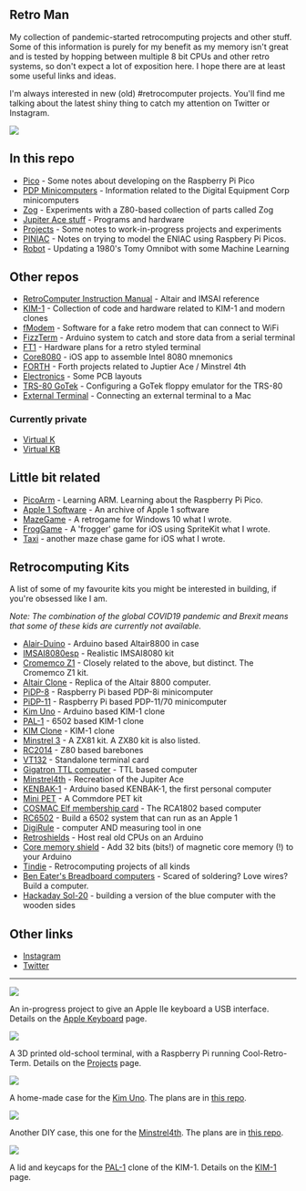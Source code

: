 ## Retro Man

My collection of pandemic-started retrocomputing projects and other stuff. Some of this information is purely for my benefit as my memory isn't great and is tested by hopping between multiple 8 bit CPUs and other retro systems, so don't expect a lot of exposition here. I hope there are at least some useful links and ideas.

I'm always interested in new (old) #retrocomputer projects. You'll find me talking about the latest shiny thing to catch my attention on Twitter or Instagram.

![](images/hello.jpg)



## In this repo

* [Pico](pico/readme.md) - Some notes about developing on the Raspberry Pi Pico
* [PDP Minicomputers](PDP/pdp.md) - Information related to the Digital Equipment Corp minicomputers
* [Zog](zog/zog.md) - Experiments with a Z80-based collection of parts called Zog
* [Jupiter Ace stuff](Ace/index.md) - Programs and hardware
* [Projects](Projects/index.md) - Some notes to work-in-progress projects and experiments
* [PINIAC](Projects/PINIAC/readme.md) - Notes on trying to model the ENIAC using Raspbery Pi Picos.
* [Robot](https://github.com/GrantMeStrength/retro/blob/gh-pages/robot/robot.md) - Updating a 1980's Tomy Omnibot with some Machine Learning

## Other repos

* [RetroComputer Instruction Manual](https://github.com/GrantMeStrength/RetroComputerInstructionManual) - Altair and IMSAI reference
* [KIM-1](https://github.com/GrantMeStrength/KIM1) - Collection of code and hardware related to KIM-1 and modern clones
* [fModem](https://github.com/GrantMeStrength/fMODEM) - Software for a fake retro modem that can connect to WiFi
* [FizzTerm](https://github.com/GrantMeStrength/FizzTerm) - Arduino system to catch and store data from a serial terminal
* [FT1](https://github.com/GrantMeStrength/FT1) - Hardware plans for a retro styled terminal
* [Core8080](https://github.com/GrantMeStrength/core8080) - iOS app to assemble Intel 8080 mnemonics 
* [FORTH](https://github.com/GrantMeStrength/Forth) - Forth projects related to Juptier Ace / Minstrel 4th
* [Electronics](https://github.com/GrantMeStrength/Electronics) - Some PCB layouts
* [TRS-80 GoTek](https://github.com/GrantMeStrength/TRS80gotek) - Configuring a GoTek floppy emulator for the TRS-80
* [External Terminal](https://github.com/GrantMeStrength/ExternalTerminal) - Connecting an external terminal to a Mac



### Currently private

* [Virtual K](https://github.com/GrantMeStrength/VirtualKim)
* [Virtual KB](https://github.com/GrantMeStrength/VirtualKenbak)

## Little bit related

* [PicoArm](https://github.com/GrantMeStrength/PicoArm/blob/main/index.md) - Learning ARM. Learning about the Raspberry Pi Pico.
* [Apple 1 Software](https://github.com/GrantMeStrength/Apple1-Software) - An archive of Apple 1 software
* [MazeGame](https://github.com/GrantMeStrength/MazeGame) - A retrogame for Windows 10 what I wrote.
* [FrogGame](https://github.com/GrantMeStrength/FrogGame) - A 'frogger' game for iOS using SpriteKit what I wrote.
* [Taxi](https://github.com/GrantMeStrength/taxi) - another maze chase game for iOS what I wrote.

## Retrocomputing Kits

A list of some of my favourite kits you might be interested in building, if you're obsessed like I am.

*Note: The combination of the global COVID19 pandemic and Brexit means that some of these kids are currently not available.*

* [Alair-Duino](https://adwaterandstir.com/altair/) - Arduino based Altair8800 in case
* [IMSAI8080esp](https://thehighnibble.com/imsai8080/) - Realistic IMSAI8080 kit
* [Cromemco Z1](https://thehighnibble.com/cromemcoZ1/) - Closely related to the above, but distinct. The Cromemco Z1 kit.
* [Altair Clone](https://altairclone.com) - Replica of the Altair 8800 computer.
* [PiDP-8](https://obsolescence.wixsite.com/obsolescence/pidp-8) - Raspberry Pi based PDP-8i minicomputer
* [PiDP-11](https://obsolescence.wixsite.com/obsolescence/pidp-11) - Raspberry Pi based PDP-11/70 minicomputer
* [Kim Uno](https://obsolescence.wixsite.com/obsolescence/kim-uno-summary-c1uuh) - Arduino based KIM-1 clone
* [PAL-1](https://www.tindie.com/products/tkoak/pal-1-a-mos-6502-powered-computer-kit/) - 6502 based KIM-1 clone
* [KIM Clone](https://www.corshamtech.com/product/kim-clone/) - KIM-1 clone
* [Minstrel 3](https://www.thefuturewas8bit.com/minstrel3.html) - A ZX81 kit. A ZX80 kit is also listed.
* [RC2014](https://rc2014.co.uk) - Z80 based barebones 
* [VT132](https://thehighnibble.com/vt132/) - Standalone terminal card
* [Gigatron TTL computer](https://gigatron.io) - TTL based computer
* [Minstrel4th](https://www.thefuturewas8bit.com/minstrel4th.html) - Recreation of the Jupiter Ace
* [KENBAK-1](https://adwaterandstir.com/kenbak/) - Arduino based KENBAK-1, the first personal computer
* [Mini PET](https://www.thefuturewas8bit.com/minipet-b.html) - A Commdore PET kit
* [COSMAC Elf membership card](http://www.retrotechnology.com/memship/memship.html) - The RCA1802 based computer
* [RC6502](https://github.com/tebl/RC6502-Apple-1-Replica) - Build a 6502 system that can run as an Apple 1
* [DigiRule](https://www.tindie.com/products/bradsprojects/digirule-the-interactive-binary-ruler/) - computer AND measuring tool in one
* [Retroshields](https://www.tindie.com/stores/8bitforce/) - Host real old CPUs on an Arduino
* [Core memory shield](https://www.tindie.com/products/kilpelaj/core-memory-shield-for-arduino/) - Add 32 bits (bits!) of magnetic core memory (!) to your Arduino
* [Tindie](https://www.tindie.com/browse/vintagecomputing/) - Retrocomputing projects of all kinds
* [Ben Eater's Breadboard computers](eater.net) - Scared of soldering? Love wires? Build a computer.
* [Hackaday Sol-20](https://hackaday.io/project/181676-sol-20-reproduction/details) - building a version of the blue computer with the wooden sides

## Other links

* [Instagram](https://www.instagram.com/ourpocketuniverse/)
* [Twitter](https://twitter.com/johnkennedymsft)

<hr>

![](images/keyboard1.jpg)

An in-progress project to give an Apple IIe keyboard a USB interface. Details on the [Apple Keyboard](https://github.com/GrantMeStrength/retro/blob/gh-pages/applekeyboard/applekeyboard.md) page.

![](images/terminal.jpg)

A 3D printed old-school terminal, with a Raspberry Pi running Cool-Retro-Term. Details on the [Projects](Projects/index.md) page.


![](images/kim.jpg)

A home-made case for the [Kim Uno](https://obsolescence.wixsite.com/obsolescence/kim-uno-summary-c1uuh). The plans are in [this repo](https://github.com/GrantMeStrength/KIM1).

![](images/jupiter.jpg)

Another DIY case, this one for the [Minstrel4th](https://www.thefuturewas8bit.com/minstrel4th.html). The plans are in [this repo](https://github.com/GrantMeStrength/Forth).

![](images/pal1a.jpeg)

A lid and keycaps for the [PAL-1](https://www.tindie.com/products/tkoak/pal-1-a-mos-6502-powered-computer-kit/) clone of the KIM-1. Details on the [KIM-1](https://github.com/GrantMeStrength/KIM1) page.

